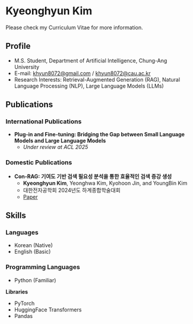 # Kyeonghyun Kim

Please check my Curriculum Vitae for more information.

## Profile
- M.S. Student, Department of Artificial Intelligence, Chung-Ang University  
- E-mail: khyun8072@gmail.com / khyun8072@cau.ac.kr  
- Research Interests: Retrieval-Augmented Generation (RAG), Natural Language Processing (NLP), Large Language Models (LLMs)



## Publications
### International Publications

- **Plug-in and Fine-tuning: Bridging the Gap between Small Language Models and Large Language Models**  
  - _Under review at ACL 2025_

### Domestic Publications

- **Con-RAG: 기여도 기반 검색 필요성 분석을 통한 효율적인 검색 증강 생성**  
  - **Kyeonghyun Kim**, Yeonghwa Kim, Kyohoon Jin, and YoungBin Kim  
  - 대한전자공학회 2024년도 하계종합학술대회  
  - [Paper](Documents/Papers/Con-RAG_기여도_기반_검색_필요성_분석을_통한_효율적인_검색_증강_생성.pdf)



## Skills
### **Languages**  
- Korean (Native)  
- English (Basic)

### **Programming Languages**  
- Python (Familiar)

**Libraries**  
- PyTorch  
- HuggingFace Transformers  
- Pandas
